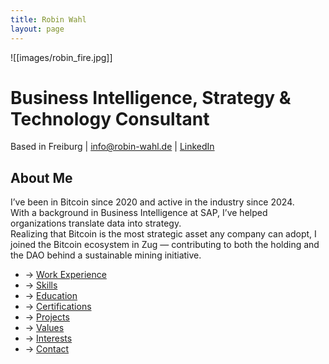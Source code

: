 ```yaml
---
title: Robin Wahl
layout: page
---
```



![[images/robin_fire.jpg]]
# Business Intelligence, Strategy & Technology Consultant
Based in Freiburg | info@robin-wahl.de | [LinkedIn](https://www.linkedin.com/in/robinwahl359)

## About Me

I’ve been in Bitcoin since 2020 and active in the industry since 2024.  
With a background in Business Intelligence at SAP, I’ve helped organizations translate data into strategy.  
Realizing that Bitcoin is the most strategic asset any company can adopt, I joined the Bitcoin ecosystem in Zug — contributing to both the holding and the DAO behind a sustainable mining initiative.

- → [Work Experience](/experience)
- → [Skills](/skills)
- → [Education](/education)
- → [Certifications](/certifications)
- → [Projects](/projects)
- → [Values](/values)
- → [Interests](/interests)
- → [Contact](/contact)
